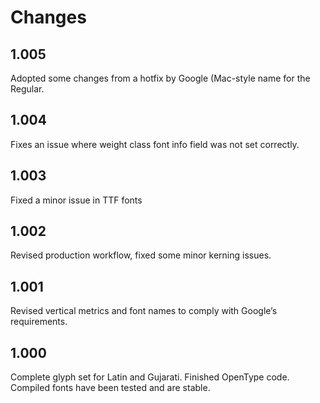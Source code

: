 # Changes

## 1.005

Adopted some changes from a hotfix by Google (Mac-style name for the Regular.

## 1.004

Fixes an issue where weight class font info field was not set correctly.

## 1.003

Fixed a minor issue in TTF fonts

## 1.002

Revised production workflow, fixed some minor kerning issues.

## 1.001

Revised vertical metrics and font names to comply with Google’s requirements.

## 1.000

Complete glyph set for Latin and Gujarati. Finished OpenType code. Compiled fonts have been tested and are stable.